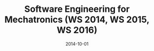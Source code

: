 ---
title: "Software Engineering for Mechatronics (WS 2014, WS 2015, WS 2016)"
collection: teaching
type: "Graduate Course"
permalink: /teaching/2014-software-engineering
venue: "University of Siegen"
date: 2014-10-01
location: "Siegen, Germany"
---